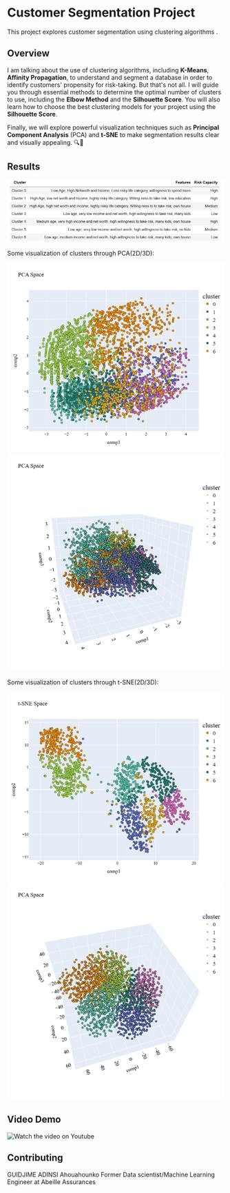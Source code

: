 # Customer Segmentation Project

This project explores customer segmentation using clustering algorithms .

## Overview

I am talking about the use of clustering algorithms, including **K-Means**,  **Affinity Propagation**, to understand and segment a database in order to identify customers' propensity for risk-taking.
But that's not all. I will guide you through essential methods to determine the optimal number of clusters to use, including the **Elbow Method** and the **Silhouette Score**. 
You will also learn how to choose the best clustering models for your project using the **Silhouette Score**.

Finally, we will explore powerful visualization techniques such as **Principal Component Analysis** (PCA) and **t-SNE** to make segmentation results clear and visually appealing.
 🔍🎯

## Results

![Clusters](images/fincluster.png)

Some visualization of clusters through PCA(2D/3D): 

![PCA 2D](images/pca.png)
![PCA 3D](images/pca3d.png)


Some visualization of clusters through t-SNE(2D/3D): 

![t-SNE 2D](images/tsne.png)
![t-SNE 3D](images/tsne3d.png)

## Video Demo

![Watch the video on Youtube ](https://youtu.be/TKjutKNKvWs)


## Contributing

GUIDJIME ADINSI Ahouahounko
Former Data scientist/Machine Learning Engineer at Abeille Assurances




